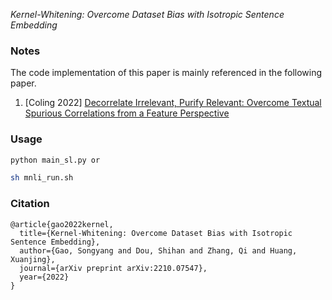 

*Kernel-Whitening: Overcome Dataset Bias with Isotropic Sentence Embedding*



### Notes

The code implementation of this paper is mainly referenced in the following paper.

1. [Coling 2022] [Decorrelate Irrelevant, Purify Relevant: Overcome Textual Spurious Correlations from a Feature Perspective](https://arxiv.org/abs/2202.08048)

### Usage


```bash
python main_sl.py or

sh mnli_run.sh
```

### Citation

```
@article{gao2022kernel,
  title={Kernel-Whitening: Overcome Dataset Bias with Isotropic Sentence Embedding},
  author={Gao, Songyang and Dou, Shihan and Zhang, Qi and Huang, Xuanjing},
  journal={arXiv preprint arXiv:2210.07547},
  year={2022}
}

```
